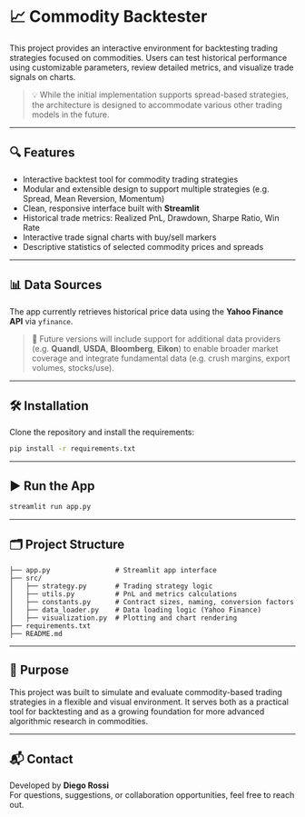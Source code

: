 # 📈 Commodity Backtester

This project provides an interactive environment for backtesting trading strategies focused on commodities. Users can test historical performance using customizable parameters, review detailed metrics, and visualize trade signals on charts.

> 💡 While the initial implementation supports spread-based strategies, the architecture is designed to accommodate various other trading models in the future.

---

## 🔍 Features

- Interactive backtest tool for commodity trading strategies  
- Modular and extensible design to support multiple strategies (e.g. Spread, Mean Reversion, Momentum)  
- Clean, responsive interface built with **Streamlit**  
- Historical trade metrics: Realized PnL, Drawdown, Sharpe Ratio, Win Rate  
- Interactive trade signal charts with buy/sell markers  
- Descriptive statistics of selected commodity prices and spreads

---

## 📊 Data Sources

The app currently retrieves historical price data using the **Yahoo Finance API** via `yfinance`.  

> 📌 Future versions will include support for additional data providers (e.g. **Quandl**, **USDA**, **Bloomberg**, **Eikon**) to enable broader market coverage and integrate fundamental data (e.g. crush margins, export volumes, stocks/use).

---

## 🛠️ Installation

Clone the repository and install the requirements:

```bash
pip install -r requirements.txt
```

---

## ▶️ Run the App

```bash
streamlit run app.py
```

---

## 🗂️ Project Structure

```
├── app.py                # Streamlit app interface
├── src/
│   ├── strategy.py       # Trading strategy logic
│   ├── utils.py          # PnL and metrics calculations
│   ├── constants.py      # Contract sizes, naming, conversion factors
│   ├── data_loader.py    # Data loading logic (Yahoo Finance)
│   ├── visualization.py  # Plotting and chart rendering
├── requirements.txt
├── README.md
```

---

## 🧠 Purpose

This project was built to simulate and evaluate commodity-based trading strategies in a flexible and visual environment. It serves both as a practical tool for backtesting and as a growing foundation for more advanced algorithmic research in commodities.

---

## 📬 Contact

Developed by **Diego Rossi**  
For questions, suggestions, or collaboration opportunities, feel free to reach out.